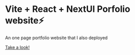 # Vite + React + NextUI Porfolio website⚡️
An one page portfolio website that I also deployed 

[Take a look!](https://portfolio-w6yes.kinsta.page/)

## 
